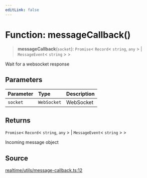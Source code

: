 ```yaml
---
editLink: false
---
```


# Function: messageCallback()

> **messageCallback**(`socket`): `Promise`\< `Record`\< `string`, `any` \> \| `MessageEvent`\< `string` \> \>

Wait for a websocket response

## Parameters

| Parameter | Type        | Description |
| :-------- | :---------- | :---------- |
| `socket`  | `WebSocket` | WebSocket   |

## Returns

`Promise`\< `Record`\< `string`, `any` \> \| `MessageEvent`\< `string` \> \>

Incoming message object

## Source

[realtime/utils/message-callback.ts:12](https://github.com/directus/directus/blob/7789a6c53/sdk/src/realtime/utils/message-callback.ts#L12)
